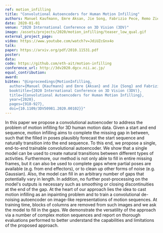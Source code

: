 ```yaml
---
ref: motion_infilling
title: "Convolutional Autoencoders for Human Motion Infilling"
authors: Manuel Kaufmann, Emre Aksan, Jie Song, Fabrizio Pece, Remo Ziegler, Otmar Hilliges
date: 2020-01-01
venue: "2020 International Conference on 3D Vision (3DV)"
image: /assets/projects/2020/motion_infilling/teaser_low_qual.gif
external_project_page: 
video: https://www.youtube.com/watch?v=JdiUZcGnx4o
talk: 
paper: https://arxiv.org/pdf/2010.11531.pdf
poster: 
data: 
code: https://github.com/eth-ait/motion-infilling
conference_url: http://3dv2020.dgcv.nii.ac.jp/
equal_contribution: 
award: 
bibtex: "@inproceedings{MotionInfilling,
  author={Manuel {Kaufmann} and Emre {Aksan} and Jie {Song} and Fabrizio {Pece} and Remo {Ziegler} and Otmar {Hilliges}},
  booktitle={2020 International Conference on 3D Vision (3DV)}, 
  title={Convolutional Autoencoders for Human Motion Infilling}, 
  year={2020},
  pages={918-927},
  doi={10.1109/3DV50981.2020.00102}}"
---
```

In this paper we propose a convolutional autoencoder to address the problem of motion infilling for 3D human motion data. Given a start and end sequence, motion infilling aims to complete the missing gap in between, such that the filled in poses plausibly forecast the start sequence and naturally transition into the end sequence. To this end, we propose a single, end-to-end trainable convolutional autoencoder. We show that a single model can be used to create natural transitions between different types of activities. Furthermore, our method is not only able to fill in entire missing frames, but it can also be used to complete gaps where partial poses are available (e.g. from end effectors), or to clean up other forms of noise (e.g. Gaussian). Also, the model can fill in an arbitrary number of gaps that potentially vary in length. In addition, no further post-processing on the model's outputs is necessary such as smoothing or closing discontinuities at the end of the gap. At the heart of our approach lies the idea to cast motion infilling as an inpainting problem and to train a convolutional de-noising autoencoder on image-like representations of motion sequences. At training time, blocks of columns are removed from such images and we ask the model to fill in the gaps. We demonstrate the versatility of the approach via a number of complex motion sequences and report on thorough evaluations performed to better understand the capabilities and limitations of the proposed approach.
